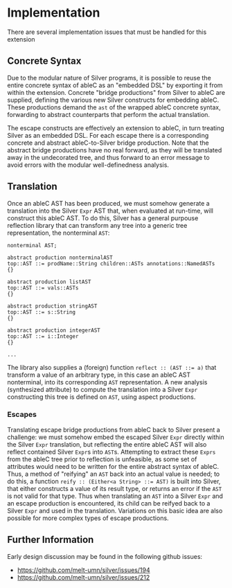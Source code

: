 # Implementation
There are several implementation issues that must be handled for this extension

## Concrete Syntax
Due to the modular nature of Silver programs, it is possible to reuse the entire concrete syntax of ableC as an "embedded DSL" by exporting it from within the extension.  Concrete "bridge productions" from Silver to ableC are supplied, defining the various new Silver constructs for embedding ableC.  These productions demand the `ast` of the wrapped ableC concrete syntax, forwarding to abstract counterparts that perform the actual translation.  

The escape constructs are effectively an extension to ableC, in turn treating Silver as an embedded DSL.  For each escape there is a corresponding concrete and abstract ableC-to-Silver bridge production.  Note that the abstract bridge productions have no real forward, as they will be translated away in the undecorated tree, and thus forward to an error message to avoid errors with the modular well-definedness analysis.  

## Translation
Once an ableC AST has been produced, we must somehow generate a translation into the Silver `Expr` AST that, when evaluated at run-time, will construct this ableC AST.  To do this, Silver has a general purpouse reflection library that can transform any tree into a generic tree representation, the nonterminal `AST`: 

```
nonterminal AST;

abstract production nonterminalAST
top::AST ::= prodName::String children::ASTs annotations::NamedASTs
{}

abstract production listAST
top::AST ::= vals::ASTs
{}

abstract production stringAST
top::AST ::= s::String
{}

abstract production integerAST
top::AST ::= i::Integer
{}

...

```

The library also supplies a (foreign) function `reflect :: (AST ::= a)` that transform a value of an arbitrary type, in this case an ableC AST nonterminal, into its corresponding `AST` representation.  A new analysis (synthesized attribute) to compute the translation into a Silver `Expr` constructing this tree is defined on `AST`, using aspect productions.  

### Escapes
Translating escape bridge productions from ableC back to Silver present a challenge: we must somehow embed the escaped Silver `Expr` directly within the Silver `Expr` translation, but reflecting the entire ableC AST will also reflect contained Silver `Expr`s into `AST`s.  Attempting to extract these `Exprs` from the ableC tree prior to reflection is unfeasible, as some set of attributes would need to be written for the entire abstract syntax of ableC.  Thus, a method of "reifying" an `AST` back into an actual value is needed; to do this, a function `reify :: (Either<a String> ::= AST)` is built into Silver, that either constructs a value of its result type, or returns an error if the `AST` is not valid for that type.  Thus when translating an `AST` into a Silver `Expr` and an escape production is encountered, its child can be reifyed back to a Silver `Expr` and used in the translation.  Variations on this basic idea are also possible for more complex types of escape productions.  

## Further Information
Early design discussion may be found in the following github issues:
* https://github.com/melt-umn/silver/issues/194
* https://github.com/melt-umn/silver/issues/212

